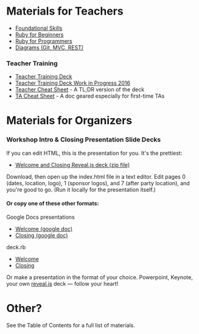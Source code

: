 # Materials for Teachers

* [Foundational Skills](foundational_skills)
* [Ruby for Beginners](ruby_for_beginners)
* [Ruby for Programmers](ruby_for_programmers)
* [Diagrams (Git, MVC, REST)  ](diagrams)

### Teacher Training
* [Teacher Training Deck](more_teacher_training)
* [Teacher Training Deck Work in Progress 2016](more_teacher_training_2016)
* [Teacher Cheat Sheet](teacher_cheat_sheet) - A TL;DR version of the deck
* [TA Cheat Sheet](ta_cheat_sheet) - A doc geared especially for first-time TAs

# Materials for Organizers

### Workshop Intro & Closing Presentation Slide Decks

If you can edit HTML, this is the presentation for you. It's the prettiest:

* [Welcome and Closing Reveal.js deck (zip file)](http://cl.ly/0T341w3X130q)

Download, then open up the index.html file in a text editor. Edit pages 0
(dates, location, logo), 1 (sponsor logos), and 7 (after party location), and
you're good to go. (Run it locally for the presentation itself.)

#### Or copy one of these other formats:

Google Docs presentations

* [Welcome (google doc)](https://docs.google.com/presentation/d/1VT8J6CTuN8ot_-0ZElLv49_-cxuNmXTp83DBonD1x5w/edit#slide=id.p)
* [Closing (google doc)](https://docs.google.com/presentation/d/19ik5tm_enCNRIM4zaY9rIoeRhDoMMfFUDgNXnd2lW6A/edit#slide=id.p)

deck.rb

* [Welcome](welcome)
* [Closing](closing)

Or make a presentation in the format of your choice. Powerpoint, Keynote, your own [reveal.js](http://lab.hakim.se/reveal-js/) deck &mdash; follow your heart!

# Other?
See the Table of Contents for a full list of materials.
